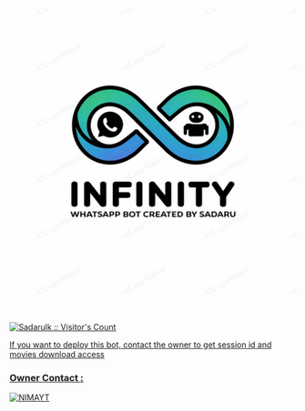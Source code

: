 
<a href = "#">
<img src = "https://github.com/Sadarulk/QueenMatheeDB/blob/main/botlogos/infinitybotlogo.png?raw=true">
</img>

<p align="center">
  <a href="#"><img src="http://readme-typing-svg.herokuapp.com?color=fffff&center=true&vCenter=true&multiline=false&lines=INFINITY+WHATSAPP+BOT" alt="">
</p>


<img src="https://profile-counter.glitch.me/{Sadarulk}/count.svg" alt="Sadarulk :: Visitor's Count" />

If you want to deploy this bot, contact the owner to get session id and movies download access

<h3>Owner Contact :</h3>

[![NIMAYT](https://img.shields.io/badge/Sadaru-green?style=for-the-badge&logo=whatsapp&logoColor=white)](https://wa.me/+94701814946)
